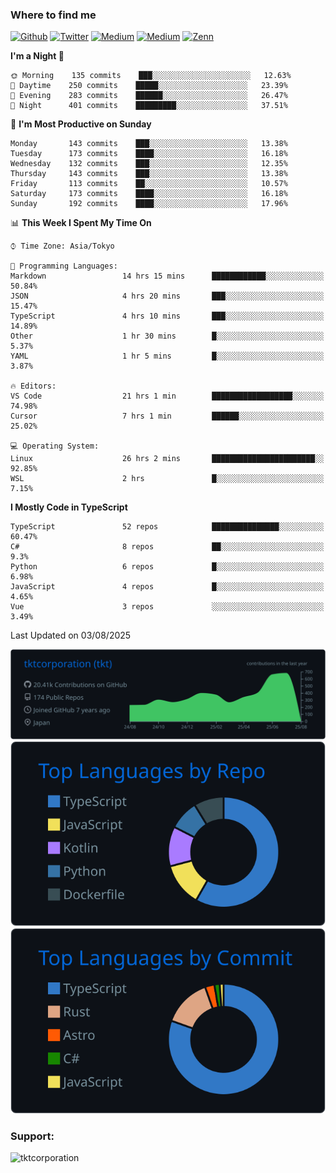 <!-- <p align="left"> <img src="https://komarev.com/ghpvc/?username=tktcorporation&label=Profile%20views&color=0e75b6&style=flat" alt="tktcorporation" /> </p> -->

<h3>Where to find me</h3>
<p>
<a href="https://github.com/tktcorporation" target="_blank"><img alt="Github" src="https://img.shields.io/badge/GitHub-%2312100E.svg?&style=for-the-badge&logo=Github&logoColor=white" /></a>
<a href="https://twitter.com/tktcorporation" target="_blank"><img alt="Twitter" src="https://img.shields.io/badge/twitter-%231DA1F2.svg?&style=for-the-badge&logo=twitter&logoColor=white" /></a>
<a href="https://www.linkedin.com/in/tktcorporation" target="_blank"><img alt="Medium" src="https://img.shields.io/badge/linkdin-0a66c2.svg?&style=for-the-badge&logo=linkedin&logoColor=white" /></a>
<a href="https://qiita.com/tktcorporation" target="_blank"><img alt="Medium" src="https://img.shields.io/badge/qiita-55C500.svg?&style=for-the-badge&logo=qiita&logoColor=white" /></a>
<a href="https://zenn.dev/tktcorporation" target="_blank"><img alt="Zenn" src="https://img.shields.io/badge/Zenn-3EA8FF.svg?&style=for-the-badge&logo=Zenn&logoColor=white" /></a>
</p>
  
<!--START_SECTION:waka-->
**I'm a Night 🦉** 

```text
🌞 Morning    135 commits    ███░░░░░░░░░░░░░░░░░░░░░░   12.63% 
🌆 Daytime    250 commits    █████░░░░░░░░░░░░░░░░░░░░   23.39% 
🌃 Evening    283 commits    ██████░░░░░░░░░░░░░░░░░░░   26.47% 
🌙 Night      401 commits    █████████░░░░░░░░░░░░░░░░   37.51%

```
📅 **I'm Most Productive on Sunday** 

```text
Monday       143 commits    ███░░░░░░░░░░░░░░░░░░░░░░   13.38% 
Tuesday      173 commits    ████░░░░░░░░░░░░░░░░░░░░░   16.18% 
Wednesday    132 commits    ███░░░░░░░░░░░░░░░░░░░░░░   12.35% 
Thursday     143 commits    ███░░░░░░░░░░░░░░░░░░░░░░   13.38% 
Friday       113 commits    ██░░░░░░░░░░░░░░░░░░░░░░░   10.57% 
Saturday     173 commits    ████░░░░░░░░░░░░░░░░░░░░░   16.18% 
Sunday       192 commits    ████░░░░░░░░░░░░░░░░░░░░░   17.96%

```


📊 **This Week I Spent My Time On** 

```text
⌚︎ Time Zone: Asia/Tokyo

💬 Programming Languages: 
Markdown                 14 hrs 15 mins      ████████████░░░░░░░░░░░░░   50.84% 
JSON                     4 hrs 20 mins       ███░░░░░░░░░░░░░░░░░░░░░░   15.47% 
TypeScript               4 hrs 10 mins       ███░░░░░░░░░░░░░░░░░░░░░░   14.89% 
Other                    1 hr 30 mins        █░░░░░░░░░░░░░░░░░░░░░░░░   5.37% 
YAML                     1 hr 5 mins         █░░░░░░░░░░░░░░░░░░░░░░░░   3.87%

🔥 Editors: 
VS Code                  21 hrs 1 min        ██████████████████░░░░░░░   74.98% 
Cursor                   7 hrs 1 min         ██████░░░░░░░░░░░░░░░░░░░   25.02%

💻 Operating System: 
Linux                    26 hrs 2 mins       ███████████████████████░░   92.85% 
WSL                      2 hrs               █░░░░░░░░░░░░░░░░░░░░░░░░   7.15%

```

**I Mostly Code in TypeScript** 

```text
TypeScript               52 repos            ███████████████░░░░░░░░░░   60.47% 
C#                       8 repos             ██░░░░░░░░░░░░░░░░░░░░░░░   9.3% 
Python                   6 repos             █░░░░░░░░░░░░░░░░░░░░░░░░   6.98% 
JavaScript               4 repos             █░░░░░░░░░░░░░░░░░░░░░░░░   4.65% 
Vue                      3 repos             ░░░░░░░░░░░░░░░░░░░░░░░░░   3.49%

```



 Last Updated on 03/08/2025
<!--END_SECTION:waka-->

[![](https://raw.githubusercontent.com/tktcorporation/tktcorporation/master/profile-summary-card-output/github_dark/0-profile-details.svg)](https://github.com/vn7n24fzkq/github-profile-summary-cards)
[![](https://raw.githubusercontent.com/tktcorporation/tktcorporation/master/profile-summary-card-output/github_dark/1-repos-per-language.svg)](https://github.com/vn7n24fzkq/github-profile-summary-cards) [![](https://raw.githubusercontent.com/tktcorporation/tktcorporation/master/profile-summary-card-output/github_dark/2-most-commit-language.svg)](https://github.com/vn7n24fzkq/github-profile-summary-cards)

<h3 align="left">Support:</h3>
<p><a href="https://www.buymeacoffee.com/tktcorporation"> <img align="left" src="https://cdn.buymeacoffee.com/buttons/v2/default-yellow.png" height="50" width="210" alt="tktcorporation" /></a></p><br><br>
